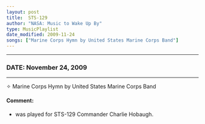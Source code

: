 ```yaml
---
layout: post
title:  STS-129
author: "NASA: Music to Wake Up By"
type: MusicPlaylist
date_modified: 2009-11-24
songs: ["Marine Corps Hymn by United States Marine Corps Band"]
---
```


----
### DATE: November 24, 2009
----
✧ Marine Corps Hymn by United States Marine Corps Band

#### Comment:
* was played for STS-129 Commander Charlie Hobaugh.



<br/>
<center>
	<a target="_blank"
	   href="https://twitter.com/intent/tweet?hashtags=Space,NASA,Playlist,NASAWakeupCalls,SpaceProgram&text={{ page.author}}, '{{ page.songs.first }}' {{ page.title }}, {{ page.date | date: '%B %d, %Y' }}. {{ site.url }}{{ page.url }} @nasawakeupcalls">
	   <i class="fab fa-twitter" alt="Tweet this page" style="font-size: 1.3em;"></i>
	</a>
	&nbsp; 	<i class="fas fa-user-astronaut" style="font-size: 1.5em;"></i> &nbsp;
    <a type="amzn" search="'Marine Corps Hymn by United States Marine Corps Band'" category="popular music">
        <i class="fab fa-amazon" style="font-size: 1.3em;"></i>
    </a>
</center>
